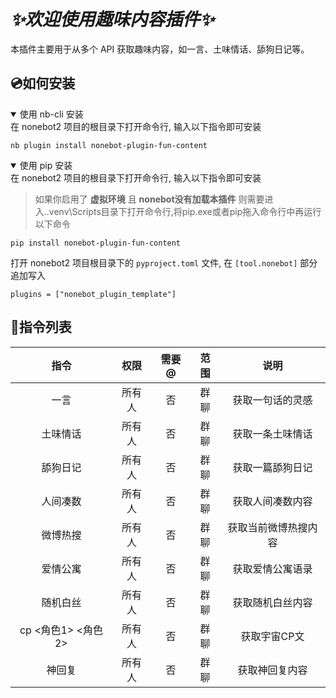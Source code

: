 # _✨欢迎使用趣味内容插件✨_
本插件主要用于从多个 API 获取趣味内容，如一言、土味情话、舔狗日记等。

## 💿如何安装
<details open>
<summary>使用 nb-cli 安装</summary>
在 nonebot2 项目的根目录下打开命令行, 输入以下指令即可安装

    nb plugin install nonebot-plugin-fun-content

</details>

<details open>
<summary>使用 pip 安装</summary>
在 nonebot2 项目的根目录下打开命令行, 输入以下指令即可安装

> 如果你启用了 **虚拟环境** 且 **nonebot没有加载本插件** 则需要进入.\.venv\Scripts目录下打开命令行,将pip.exe或者pip拖入命令行中再运行以下命令

    pip install nonebot-plugin-fun-content

打开 nonebot2 项目根目录下的 `pyproject.toml` 文件, 在 `[tool.nonebot]` 部分追加写入

    plugins = ["nonebot_plugin_template"]

</details>

## 🎉指令列表
| 指令 | 权限 | 需要@ | 范围 | 说明 |
|:-----:|:----:|:----:|:----:|:----:|
| 一言 | 所有人 | 否 | 群聊 | 获取一句话的灵感 |
| 土味情话 | 所有人 | 否 | 群聊 | 获取一条土味情话 |
| 舔狗日记 | 所有人 | 否 | 群聊 | 获取一篇舔狗日记 |
| 人间凑数 | 所有人 | 否 | 群聊 | 获取人间凑数内容 |
| 微博热搜 | 所有人 | 否 | 群聊 | 获取当前微博热搜内容 |
| 爱情公寓 | 所有人 | 否 | 群聊 | 获取爱情公寓语录 |
| 随机白丝 | 所有人 | 否 | 群聊 | 获取随机白丝内容 |
| cp <角色1> <角色2> | 所有人 | 否 | 群聊 | 获取宇宙CP文 |
| 神回复 | 所有人 | 否 | 群聊 | 获取神回复内容 |
